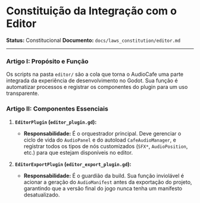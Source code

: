 # Constituição da Integração com o Editor

**Status:** Constitucional
**Documento:** `docs/laws_constitution/editor.md`

---

### **Artigo I: Propósito e Função**

Os scripts na pasta `editor/` são a cola que torna o AudioCafe uma parte integrada da experiência de desenvolvimento no Godot. Sua função é automatizar processos e registrar os componentes do plugin para um uso transparente.

### **Artigo II: Componentes Essenciais**

1.  **`EditorPlugin` (`editor_plugin.gd`):**
    *   **Responsabilidade:** É o orquestrador principal. Deve gerenciar o ciclo de vida do `AudioPanel` e do autoload `CafeAudioManager`, e registrar todos os tipos de nós customizados (`SFX*`, `AudioPosition`, etc.) para que estejam disponíveis no editor.

2.  **`EditorExportPlugin` (`editor_export_plugin.gd`):**
    *   **Responsabilidade:** É o guardião da build. Sua função inviolável é acionar a geração do `AudioManifest` antes da exportação do projeto, garantindo que a versão final do jogo nunca tenha um manifesto desatualizado.
